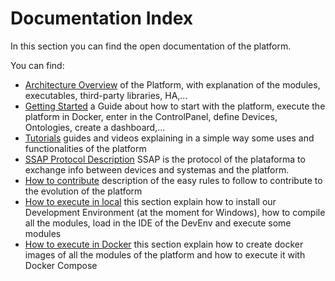 Documentation Index
=================

In this section you can find the open documentation of the platform.

You can find:

- [Architecture Overview](architecture-overview/) of the Platform, with explanation of the modules, executables, third-party libraries, HA,...
- [Getting Started](getting-started/) a Guide about how to start with the platform, execute the platform in Docker, enter in the ControlPanel, define Devices, Ontologies, create a dashboard,...
- [Tutorials](tutorials/) guides and videos explaining in a simple way some uses and functionalities of the platform
- [SSAP Protocol Description](ssap_protocol/) SSAP is the protocol of the plataforma to exchange info between devices and systemas and the platform.
- [How to contribute](how-to-contribute/) description of the easy rules to follow to contribute to the evolution of the platform
- [How to execute in local](how-to-execute-local/) this section explain how to install our Development Environment (at the moment for Windows), how to compile all the modules, load in the IDE of the DevEnv and execute some modules
- [How to execute in Docker](how-to-execute-docker/) this section explain how to create docker images of all the modules of the platform and how to execute it with Docker Compose